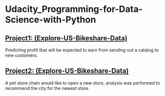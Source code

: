 # Udacity_Programming-for-Data-Science-with-Python



## [Project1: (Explore-US-Bikeshare-Data)](https://github.com/HashTR/Udacity_Programming-for-Data-Science-with-Python/tree/main/Project1_Sakila-DVD-Rental-database-Analysis)
Predicting profit that will be expected to earn from sending out a catalog to new customers.

## [Project2: (Explore-US-Bikeshare-Data)](https://github.com/HashTR/Udacity_Programming-for-Data-Science-with-Python/tree/main/Project2_Explore-US-Bikeshare-Data)
A pet store chain would like to open a new store, analysis was performed to recommend the city for the newest store.


